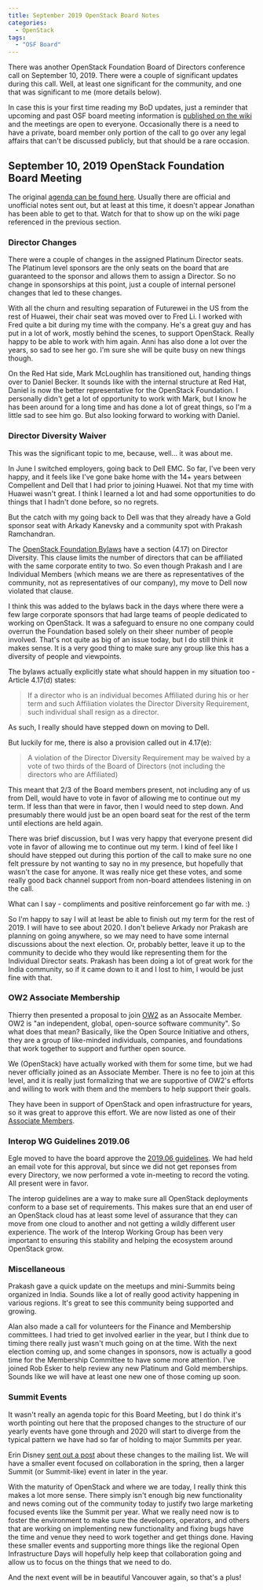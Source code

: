 ```yaml
---
title: September 2019 OpenStack Board Notes
categories:
  - OpenStack
tags:
  - "OSF Board"
---
```


There was another OpenStack Foundation Board of Directors conference call on
September 10, 2019. There were a couple of significant updates during this
call. Well, at least one significant for the community, and one that was
significant to me (more details below).

In case this is your first time reading my BoD updates, just a reminder that
upcoming and past OSF board meeting information is
[published on the
wiki](https://wiki.openstack.org/wiki/Governance/Foundation#OpenStack_Board_of_Director_Meetings)
and the meetings are open to everyone. Occasionally there is a need to have a
private, board member only portion of the call to go over any legal affairs
that can't be discussed publicly, but that should be a rare occasion.

## September 10, 2019 OpenStack Foundation Board Meeting

The original [agenda can be found
here](https://wiki.openstack.org/wiki/Governance/Foundation/10September2019BoardMeeting).
Usually there are official and unofficial notes sent out, but at least at this
time, it doesn't appear Jonathan has been able to get to that. Watch for that
to show up on the wiki page referenced in the previous section.

### Director Changes

There were a couple of changes in the assigned Platinum Director seats. The
Platinum level sponsors are the only seats on the board that are guaranteed to
the sponsor and allows them to assign a Director. So no change in sponsorships
at this point, just a couple of internal personel changes that led to these
changes.

With all the churn and resulting separation of Futurewei in the US from the
rest of Huawei, their chair seat was moved over to Fred Li. I worked with Fred
quite a bit during my time with the company. He's a great guy and has put in a
lot of work, mostly behind the scenes, to support OpenStack. Really happy to be
able to work with him again. Anni has also done a lot over the years, so sad to
see her go. I'm sure she will be quite busy on new things though.

On the Red Hat side, Mark McLoughlin has transitioned out, handing things over
to Daniel Becker. It sounds like with the internal structure at Red Hat, Daniel
is now the better representative for the OpenStack Foundation. I personally
didn't get a lot of opportunity to work with Mark, but I know he has been
around for a long time and has done a lot of great things, so I'm a little sad
to see him go. But also looking forward to working with Daniel.

### Director Diversity Waiver

This was the significant topic to me, because, well... it was about me.

In June I switched employers, going back to Dell EMC. So far, I've been very
happy, and it feels like I've gone bake home with the 14+ years between
Compellent and Dell that I had prior to joining Huawei. Not that my time with
Huawei wasn't great. I think I learned a lot and had some opportunities to do
things that I hadn't done before, so no regrets.

But the catch with my going back to Dell was that they already have a Gold
sponsor seat with Arkady Kanevsky and a community spot with Prakash
Ramchandran.

The [OpenStack Foundation
Bylaws](https://wiki.openstack.org/wiki/Governance/Foundation/Bylaws) have a
section (4.17) on Director Diversity. This clause limits the number of
directors that can be affiliated with the same corporate entity to two. So even
though Prakash and I are Individual Members (which means we are there as
representatives of the community, not as representatives of our company), my
move to Dell now violated that clause.

I think this was added to the bylaws back in the days where there were a few
large corporate sponsors that had large teams of people dedicated to working on
OpenStack. It was a safeguard to ensure no one company could overrun the
Foundation based solely on their sheer number of people involved. That's not
quite as big of an issue today, but I do still think it makes sense. It is a
very good thing to make sure any group like this has a diversity of people and
viewpoints.

The bylaws actually explicitly state what should happen in my situation too -
Article 4.17(d) states:

> If a director who is an individual becomes Affiliated
> during his or her term and such Affiliation violates the Director Diversity
> Requirement, such individual shall resign as a director.

As such, I really should have stepped down on moving to Dell.

But luckily for me, there is also a provision called out in 4.17(e):

> A violation of the Director Diversity Requirement may be waived by a vote of
> two thirds of the Board of Directors (not including the directors who are
> Affiliated)

This meant that 2/3 of the Board members present, not including any of us from
Dell, would have to vote in favor of allowing me to continue out my term. If
less than that were in favor, then I would need to step down. And presumably
there would just be an open board seat for the rest of the term until elections
are held again.

There was brief discussion, but I was very happy that everyone present did vote
in favor of allowing me to continue out my term. I kind of feel like I should
have stepped out during this portion of the call to make sure no one felt
pressure by not wanting to say no in my presence, but hopefully that wasn't the
case for anyone. It was really nice get these votes, and some really good back
channel support from non-board attendees listening in on the call.

What can I say - compliments and positive reinforcement go far with me. :)

So I'm happy to say I will at least be able to finish out my term for the rest
of 2019. I will have to see about 2020. I don't believe Arkady nor Prakash are
planning on going anywhere, so we may need to have some internal discussions
about the next election. Or, probably better, leave it up to the community to
decide who they would like representing them for the Individual Director seats.
Prakash has been doing a lot of great work for the India community, so if it
came down to it and I lost to him, I would be just fine with that.

### OW2 Associate Membership

Thierry then presented a proposal to join [OW2](https://www.ow2.org/) as an
Assocaite Member. OW2 is "an independent, global, open-source software
community". So what does that mean? Basically, like the Open Source Initiative
and others, they are a group of like-minded individuals, companies, and
foundations that work together to support and further open source.

We (OpenStack) have actually worked with them for some time, but we had never
officially joined as an Associate Member. There is no fee to join at this
level, and it is really just formalizing that we are supportive of OW2's
efforts and willing to work with them and the members to help support their
goals.

They have been in support of OpenStack and open infrastructure for years, so it
was great to approve this effort. We are now listed as one of their [Associate
Members](https://www.ow2.org/view/Membership_Joining/Associate_Organizations).

### Interop WG Guidelines 2019.06

Egle moved to have the board approve the [2019.06
guidelines](https://review.opendev.org/#/c/663154). We had held an email vote
for this approval, but since we did not get reponses from every Directory, we
now performed a vote in-meeting to record the voting. All present were in
favor.

The interop guidelines are a way to make sure all OpenStack deployments conform
to a base set of requirements. This makes sure that an end user of an OpenStack
cloud has at least some level of assurance that they can move from one cloud to
another and not getting a wildly different user experience. The work of the
Interop Working Group has been very important to ensuring this stability and
helping the ecosystem around OpenStack grow.

### Miscellaneous

Prakash gave a quick update on the meetups and mini-Summits being organized in
India. Sounds like a lot of really good activity happening in various regions.
It's great to see this community being supported and growing.

Alan also made a call for volunteers for the Finance and Membership committees.
I had tried to get involved earlier in the year, but I think due to timing
there really just wasn't much going on at the time. With the next election
coming up, and some changes in sponsors, now is actually a good time for the
Membership Committee to have some more attention. I've joined Rob Esker to help
review any new Platinum and Gold memberships. Sounds like we will have at least
one new one of those coming up soon.

### Summit Events

It wasn't really an agenda topic for this Board Meeting, but I do think it's
worth pointing out here that the proposed changes to the structure of our
yearly events have gone through and 2020 will start to diverge from the typical
pattern we have had so far of holding to major Summits per year.

Erin Disney [sent out a
post](http://lists.openstack.org/pipermail/foundation/2019-September/002794.html)
about these changes to the mailing list. We will have a smaller event focused
on collaboration in the spring, then a larger Summit (or Summit-like) event in
later in the year.

With the maturity of OpenStack and where we are today, I really think this
makes a lot more sense. There simply isn't enough big new functionality and
news coming out of the community today to justify two large marketing focused
events like the Summit per year. What we really need now is to foster the
environment to make sure the developers, operators, and others that are working
on implementing new functionality and fixing bugs have the time and venue they
need to work together and get things done. Having these smaller events and
supporting more things like the regional Open Infrastructure Days will
hopefully help keep that collaboration going and allow us to focus on the
things that we need to do.

And the next event will be in beautiful Vancouver again, so that's a plus!
